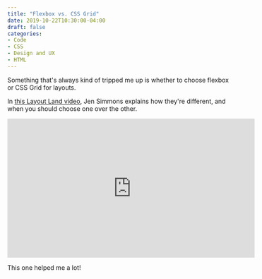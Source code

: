 ```yaml
---
title: "Flexbox vs. CSS Grid"
date: 2019-10-22T10:30:00-04:00
draft: false
categories:
- Code
- CSS
- Design and UX
- HTML
---
```


Something that's always kind of tripped me up is whether to choose flexbox or CSS Grid for layouts.

In [this Layout Land video](https://www.youtube.com/watch?v=hs3piaN4b5I), Jen Simmons explains how they're different, and when you should choose one over the other.

<div class="fluid-vids"><iframe width="560" height="315" src="https://www.youtube.com/embed/hs3piaN4b5I" frameborder="0" allow="accelerometer; autoplay; encrypted-media; gyroscope; picture-in-picture" allowfullscreen></iframe></div>

This one helped me a lot!